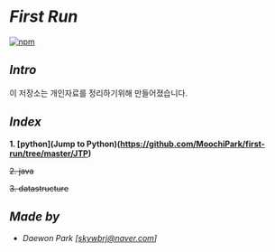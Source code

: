 # *First Run*
[![npm](https://img.shields.io/badge/start%20%3A-18.09.20-orange.svg)]()
 
 ## *Intro*
 이 저장소는 개인자료를 정리하기위해 만들어졌습니다.

## *Index*
 **1. [python](Jump to Python)(https://github.com/MoochiPark/first-run/tree/master/JTP)**

~~2. java~~

~~3. datastructure~~


## *Made by*
 - *Daewon Park* *[<skywbrj@naver.com>]*
